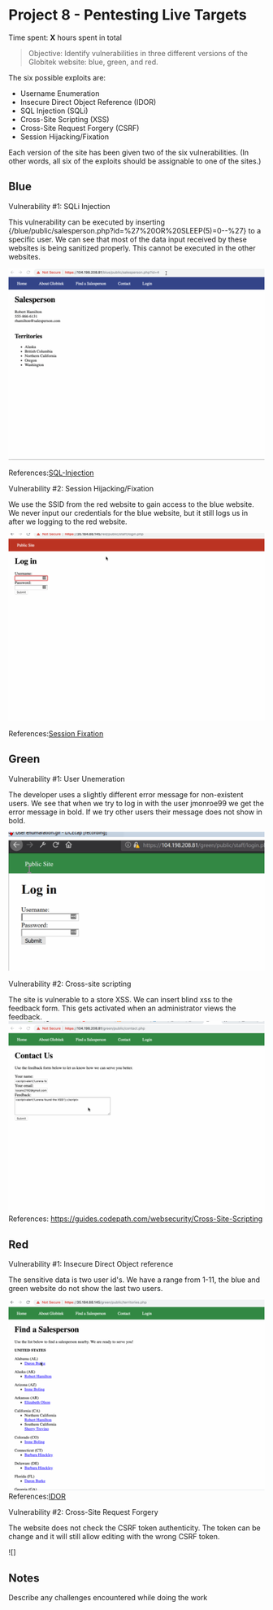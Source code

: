 # Project 8 - Pentesting Live Targets

Time spent: **X** hours spent in total

> Objective: Identify vulnerabilities in three different versions of the Globitek website: blue, green, and red.

The six possible exploits are:
* Username Enumeration
* Insecure Direct Object Reference (IDOR)
* SQL Injection (SQLi)
* Cross-Site Scripting (XSS)
* Cross-Site Request Forgery (CSRF)
* Session Hijacking/Fixation

Each version of the site has been given two of the six vulnerabilities. (In other words, all six of the exploits should be assignable to one of the sites.)

## Blue


Vulnerability #1: SQLi Injection

This vulnerability can be executed by inserting {/blue/public/salesperson.php?id=%27%20OR%20SLEEP(5)=0--%27} to a specific user. We can see that most of the data input received by these websites is being sanitized properly. This cannot be executed in the other websites.

![](https://github.com/lcano8/Codepath/blob/master/Week%209/SQL%20injection.gif)

References:[SQL-Injection](https://guides.codepath.org/websecurity/SQL-Injection)


Vulnerability #2: Session Hijacking/Fixation

We use the SSID from the red website to gain access to the blue website. We never input our credentials for the blue website, but it still logs us in after we logging to the red website.

![](https://github.com/lcano8/Codepath/blob/master/Week%209/Session%20Hijacking.gif)

References:[Session Fixation](https://guides.codepath.com/websecurity/Session-Fixation)


## Green


Vulnerability #1: User Unemeration

The developer uses a slightly different error message for non-existent users. We see that when we try to log in with the user jmonroe99 we get the error message in bold. If we try other users their message does not show in bold. 

 ![](https://github.com/lcano8/Codepath/blob/master/Week%209/User%20enumaration.gif)


Vulnerability #2: Cross-site scripting

The site is vulnerable to a store XSS. We can insert blind xss to the feedback form. This gets activated when an administrator views the feedback. 
 ![](https://github.com/lcano8/Codepath/blob/master/Week%209/Cross-site%20scripting.gif)
References: https://guides.codepath.com/websecurity/Cross-Site-Scripting


## Red

Vulnerability #1: Insecure Direct Object reference

The sensitive data is two user id's. We have a range from 1-11, the blue and green website do not show the last two users. 

![](https://github.com/lcano8/Codepath/blob/master/Week%209/IDOR.gif)
References:[IDOR](https://guides.codepath.com/websecurity/Insecure-Direct-Object-Reference)


Vulnerability #2: Cross-Site Request Forgery

The website does not check the CSRF token authenticity. The token can be change and it will still allow editing with the wrong CSRF token.

![]
## Notes

Describe any challenges encountered while doing the work

